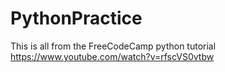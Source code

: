 # PythonPractice

This is all from the FreeCodeCamp python tutorial
https://www.youtube.com/watch?v=rfscVS0vtbw
